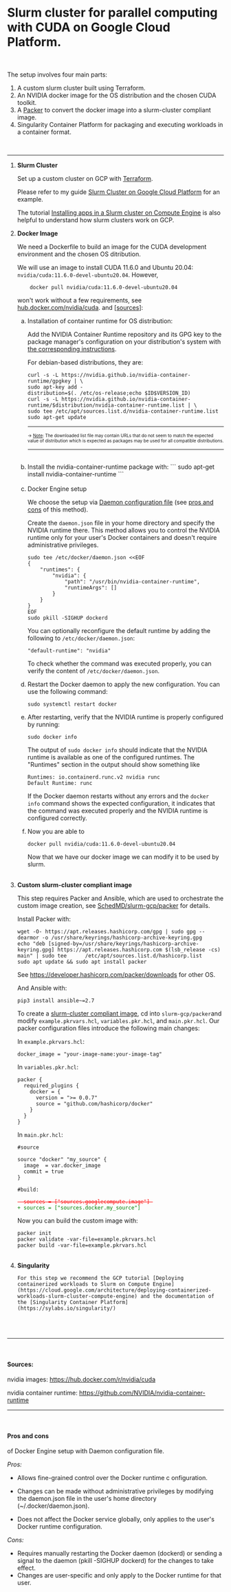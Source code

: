 # Slurm cluster for parallel computing with CUDA on Google Cloud Platform. 

<br>

The setup involves four main parts:

1) A custom slurm cluster built using Terraform.
2) An NVIDIA docker image for the OS distribution and the chosen CUDA toolkit.
3) A [Packer](https://github.com/SchedMD/slurm-gcp/tree/master/packer) to convert the docker image into a slurm-cluster compliant image.
4) Singularity Container Platform for packaging and executing workloads in a container format. 
<br>

---

<ol>
<li> <b> Slurm Cluster </b>
<br>

Set up a custom cluster on GCP with [Terraform](https://developer.hashicorp.com/terraform). 

Please refer to my guide [Slurm  Cluster on Google Cloud Platform](https://github.com/mfmotta/slurm-gcp#slurm-cluster-on-google-cloud-platform) for an example.
    
The tutorial [Installing apps in a Slurm cluster on Compute Engine](https://cloud.google.com/architecture/installing-apps-slurm-clusters-compute-engine) is also helpful to understand how slurm clusters work on GCP.
</li>

<li> <b> Docker Image </b>
<br>
    
We need a Dockerfile to build an image for the CUDA development environment and the chosen OS ditribution.

We will use an image to install CUDA 11.6.0 and Ubuntu 20.04: ``nvidia/cuda:11.6.0-devel-ubuntu20.04``. However, 
```
    docker pull nvidia/cuda:11.6.0-devel-ubuntu20.04
```
won't work without a few requirements, see [hub.docker.com/nvidia/cuda](https://hub.docker.com/r/nvidia/cuda#:~:text=Deprecated%3A%20%22latest%22%20tag). and [[sources](#sources)]:

<ol type='a'> 

<li> Installation of container runtime for OS distribution:


Add the NVIDIA Container Runtime repository and its GPG key to the package manager's configuration on your distribution's system
with [the corresponding instructions](https://nvidia.github.io/nvidia-container-runtime/). 

For debian-based distributions, they are:
```
curl -s -L https://nvidia.github.io/nvidia-container-runtime/gpgkey | \
sudo apt-key add -
distribution=$(. /etc/os-release;echo $ID$VERSION_ID)
curl -s -L https://nvidia.github.io/nvidia-container-runtime/$distribution/nvidia-container-runtime.list | \
sudo tee /etc/apt/sources.list.d/nvidia-container-runtime.list
sudo apt-get update
```

---
<font size ="1"> &rarr; [Note](https://docs.nvidia.com/datacenter/cloud-native/container-toolkit/install-guide.html#setting-up-nvidia-container-toolkit:~:text=container%2Dtoolkit.list-,Note,-Note%20that%20in): The downloaded list file may contain URLs that do not seem to match the expected value of distribution which is expected as packages may be used for all compatible distributions.</font>

---

<br>
</li>


<li> Install the nvidia-container-runtime package with:
```
sudo apt-get install nvidia-container-runtime
```
</li>

<br>
<li>
Docker Engine setup

We choose the setup via [Daemon configuration file](https://github.com/NVIDIA/nvidia-container-runtime#daemon-configuration-file) (see [pros and cons](#pros-and-cons) of this method).

Create the ``daemon.json`` file in your home directory and specify the NVIDIA runtime there. This method allows you to control the NVIDIA runtime only for your user's Docker containers and doesn't require administrative privileges.
```
sudo tee /etc/docker/daemon.json <<EOF
{
    "runtimes": {
        "nvidia": {
            "path": "/usr/bin/nvidia-container-runtime",
            "runtimeArgs": []
        }
    }
}
EOF
sudo pkill -SIGHUP dockerd
```

You can optionally reconfigure the default runtime by adding the following to ``/etc/docker/daemon.json``:
```
"default-runtime": "nvidia"
```

To check whether the command was executed properly, you can verify the content of ``/etc/docker/daemon.json``.
</li>

<li> 
Restart the Docker daemon to apply the new configuration. You can use the following command:

```
sudo systemctl restart docker
```
</li>

<li> 
After restarting, verify that the NVIDIA runtime is properly configured by running:
    
```
sudo docker info
```
The output of ``sudo docker info`` should indicate that the NVIDIA runtime is available as one of the configured runtimes. The "Runtimes" section in the output should show something like 
    
```
Runtimes: io.containerd.runc.v2 nvidia runc
Default Runtime: runc
```
If the Docker daemon restarts without any errors and the `docker info` command shows the expected configuration, it indicates that the command was executed properly and the NVIDIA runtime is configured correctly.
</li>
    
<li> Now you are able to 
    
```
docker pull nvidia/cuda:11.6.0-devel-ubuntu20.04
```
Now that we have our docker image we can modify it to be used by slurm.
</li>

</ol>

</li>

<br>
<li> <b> Custom slurm-cluster compliant image </b>

This step requires Packer and Ansible, which are used to orchestrate the custom image creation, see [SchedMD/slurm-gcp/packer](https://github.com/SchedMD/slurm-gcp/tree/master/packer) for details. 
    
Install Packer with:

```
wget -O- https://apt.releases.hashicorp.com/gpg | sudo gpg --dearmor -o /usr/share/keyrings/hashicorp-archive-keyring.gpg
echo "deb [signed-by=/usr/share/keyrings/hashicorp-archive-keyring.gpg] https://apt.releases.hashicorp.com $(lsb_release -cs) main" | sudo tee      /etc/apt/sources.list.d/hashicorp.list
sudo apt update && sudo apt install packer
```
See https://developer.hashicorp.com/packer/downloads for other OS.

And Ansible with:

``` 
pip3 install ansible~=2.7
```
</li>
    
To create a [slurm-cluster compliant image]((https://github.com/SchedMD/slurm-gcp/blob/master/docs/images.md#custom-image)), cd into ``slurm-gcp/packer``and modify ``example.pkrvars.hcl``, ``variables.pkr.hcl``, and ``main.pkr.hcl``. Our packer configuration files introduce the following main changes:

In ``example.pkrvars.hcl``:

```
docker_image = "your-image-name:your-image-tag"
```

In ``variables.pkr.hcl``:

```
packer {
  required_plugins {
    docker = {
      version = ">= 0.0.7"
      source = "github.com/hashicorp/docker"
    }
  }
}
```

In ``main.pkr.hcl``:

<style>
r { color: Red }
c { color: Cyan }
</style>


<pre><code>#source

source "docker" "my_source" {
  image  = var.docker_image
  commit = true
}

#build:
<span style="color: red; font-family: Courier, font-size:6px;">
<s>- sources = ["sources.googlecompute.image"] </s> </span>  <span style="color: green; font-family: Courier font-size:6px;">
+ sources = ["sources.docker.my_source"]</span> 
</code></pre>

Now you can build the custom image with:

```
packer init 
packer validate -var-file=example.pkrvars.hcl 
packer build -var-file=example.pkrvars.hcl 
```








<!--Change the ``source_image_project_id`` [to match your OS](https://github.com/SchedMD/slurm-gcp/blob/3c5a3e570137e9ce8f33d19d1dfe46772c5eb66e/docs/images.md#supported-operating-systems),  i.e.
    
```
source_image_project_id = "ubuntu-os-cloud"
source_image = /var/lib/docker/overlay2
source_image_family = "ubuntu-2004-lts"
```

Before bulding with packer, make sure you are authenticated with the [gcloud CLI](https://cloud.google.com/sdk/docs/authorizing) and have a credentials file (that will be used by any library that requests [Application Default Credentials (ADC)](https://cloud.google.com/docs/authentication/application-default-credentials)). This can be achieved with

```
gcloud auth application-default login
```

your credentials file will be in the ``./config directory``, e.g. ``/.config/gcloud/application_default_credentials.json``.
    
The building process might take several minutes.-->
    
<br>
<li> <b> Singularity </b>
    
    For this step we recommend the GCP tutorial [Deploying containerized workloads to Slurm on Compute Engine](https://cloud.google.com/architecture/deploying-containerized-workloads-slurm-cluster-compute-engine) and the documentation of the [Singularity Container Platform](https://sylabs.io/singularity/)

</li>

</ol>

<br>

<br>

---
<br>

#### Sources:

nvidia images: https://hub.docker.com/r/nvidia/cuda

nvidia container runtime: https://github.com/NVIDIA/nvidia-container-runtime

---
<br>

#### Pros and cons
of Docker Engine setup with Daemon configuration file.

*Pros:*

- Allows fine-grained control over the Docker runtime c onfiguration.
 
- Changes can be made without administrative privileges by modifying the daemon.json file in the user's home directory (~/.docker/daemon.json).
 
- Does not affect the Docker service globally, only applies to the user's Docker runtime configuration.

*Cons:*

- Requires manually restarting the Docker daemon (dockerd) or sending a signal to the daemon (pkill -SIGHUP dockerd) for the changes to take effect.
- Changes are user-specific and only apply to the Docker runtime for that user.
